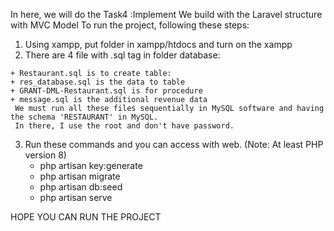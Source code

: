 In here, we will do the Task4 :Implement 
We build with the Laravel structure with MVC Model
To run the project, following these steps:
  1. Using xampp, put folder in xampp/htdocs and turn on the xampp
  2. There are 4 file with .sql tag in folder database:
    
    + Restaurant.sql is to create table:
    + res_database.sql is the data to table
    + GRANT-DML-Restaurant.sql is for procedure
    + message.sql is the additional revenue data
     We must run all these files sequentially in MySQL software and having the schema 'RESTAURANT' in MySQL.
     In there, I use the root and don't have password.
  3. Run these commands and you can access with web. (Note: At least PHP version 8)
     - php artisan key:generate 
     - php artisan migrate  
     - php artisan db:seed
     - php artisan serve

HOPE YOU CAN RUN THE PROJECT
